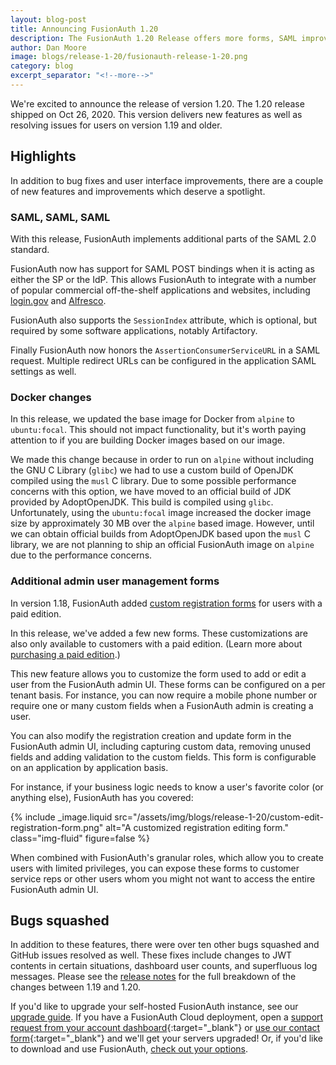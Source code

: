 ```yaml
---
layout: blog-post
title: Announcing FusionAuth 1.20
description: The FusionAuth 1.20 Release offers more forms, SAML improvements, docker changes and more.
author: Dan Moore
image: blogs/release-1-20/fusionauth-release-1-20.png
category: blog
excerpt_separator: "<!--more-->"
---
```


We're excited to announce the release of version 1.20. The 1.20 release shipped on Oct 26, 2020. This version delivers new features as well as resolving issues for users on version 1.19 and older.

<!--more-->

## Highlights

In addition to bug fixes and user interface improvements, there are a couple of new features and improvements which deserve a spotlight.

### SAML, SAML, SAML

With this release, FusionAuth implements additional parts of the SAML 2.0 standard.

FusionAuth now has support for SAML POST bindings when it is acting as either the SP or the IdP. This allows FusionAuth to integrate with a number of popular commercial off-the-shelf applications and websites, including [login.gov](https://developers.login.gov/saml/) and [Alfresco](https://docs.alfresco.com/saml/concepts/saml-overview.html).

FusionAuth also supports the `SessionIndex` attribute, which is optional, but required by some software applications, notably Artifactory.

Finally FusionAuth now honors the `AssertionConsumerServiceURL` in a SAML request. Multiple redirect URLs can be configured in the application SAML settings as well.

### Docker changes

In this release, we updated the base image for Docker from `alpine` to `ubuntu:focal`. This should not impact functionality, but it's worth paying attention to if you are building Docker images based on our image.

We made this change because in order to run on `alpine` without including the GNU C Library (`glibc`) we had to use a custom build of OpenJDK compiled using the `musl` C library. Due to some possible performance concerns with this option, we have moved to an official build of JDK provided by AdoptOpenJDK. This build is compiled using `glibc`. Unfortunately, using the `ubuntu:focal` image increased the docker image size by approximately 30 MB over the `alpine` based image. However, until we can obtain official builds from AdoptOpenJDK based upon the `musl` C library, we are not planning to ship an official FusionAuth image on `alpine` due to the performance concerns.

### Additional admin user management forms

In version 1.18, FusionAuth added [custom registration forms](/features/advanced-registration-forms/) for users with a paid edition.

In this release, we've added a few new forms. These customizations are also only available to customers with a paid edition. (Learn more about [purchasing a paid edition](/pricing/).) 

This new feature allows you to customize the form used to add or edit a user from the FusionAuth admin UI. These forms can be configured on a per tenant basis. For instance, you can now require a mobile phone number or require one or many custom fields when a FusionAuth admin is creating a user.

You can also modify the registration creation and update form in the FusionAuth admin UI, including capturing custom data, removing unused fields and adding validation to the custom fields. This form is configurable on an application by application basis. 

For instance, if your business logic needs to know a user's favorite color (or anything else), FusionAuth has you covered:

{% include _image.liquid src="/assets/img/blogs/release-1-20/custom-edit-registration-form.png" alt="A customized registration editing form." class="img-fluid" figure=false %}

When combined with FusionAuth's granular roles, which allow you to create users with limited privileges, you can expose these forms to customer service reps or other users whom you might not want to access the entire FusionAuth admin UI.

## Bugs squashed

In addition to these features, there were over ten other bugs squashed and GitHub issues resolved as well. These fixes include changes to JWT contents in certain situations, dashboard user counts, and superfluous log messages. Please see the [release notes](/docs/v1/tech/release-notes/) for the full breakdown of the changes between 1.19 and 1.20. 

If you'd like to upgrade your self-hosted FusionAuth instance, see our [upgrade guide](/docs/v1/tech/installation-guide/upgrade/). If you have a FusionAuth Cloud deployment, open a [support request from your account dashboard](https://account.fusionauth.io){:target="_blank"} or [use our contact form](/contact){:target="_blank"} and we'll get your servers upgraded! Or, if you'd like to download and use FusionAuth, [check out your options](/pricing/).
